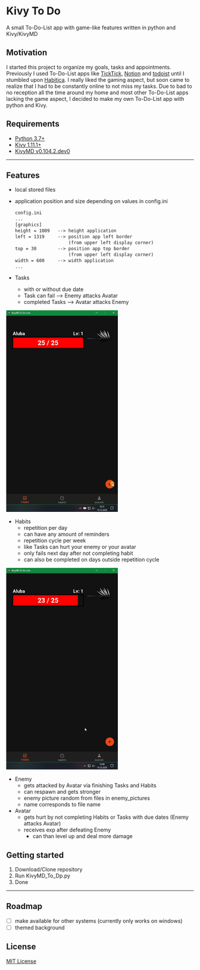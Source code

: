 # Kivy To Do
A small To-Do-List app with game-like features written in python and Kivy/KivyMD

## Motivation
I started this project to organize my goals, tasks and appointments.
Previously I used To-Do-List apps like [TickTick](https://www.ticktick.com/), [Notion](https://www.notion.so/) and [todoist](https://todoist.com/home) until I stumbled upon [Habitica](https://habitica.com/static/home).
I really liked the gaming aspect, but soon came to realize that I had to be constantly online to not miss my tasks.
Due to bad to no reception all the time around my home and most other To-Do-List apps lacking the game aspect, I decided to make my own To-Do-List app with python and Kivy.


## Requirements
- [Python 3.7+](https://www.python.org/downloads/)
- [Kivy 1.11.1+](https://kivy.org/doc/stable/gettingstarted/installation.html)
- [KivyMD v0.104.2.dev0](https://kivymd.readthedocs.io/en/0.104.1/getting-started.html)

---

## Features
- local stored files
- application position and size depending on values in config.ini
    ```
    config.ini
    ...
    [graphics]
    height = 1009   --> height application
    left = 1319     --> position app left border
                        (from upper left display corner)
    top = 30        --> position app top border
                        (from upper left display corner)
    width = 600     --> width application
    ...
    ```



- Tasks 
    - with or without due date
    - Task can fail --> Enemy attacks Avatar
    - completed Tasks --> Avatar attacks Enemy
    
<img width="300" src="demo gifs\Tasks.gif">

- Habits
    - repetition per day
    - can have any amount of reminders
    - repetition cycle per week
    - like Tasks can hurt your enemy or your avatar
    - only fails next day after not completing habit
    - can also be completed on days outside repetition cycle

<img width="300" src="demo gifs\Habits.gif">

- Enemy
    - gets attacked by Avatar via finishing Tasks and Habits
    - can respawn and gets stronger
    - enemy picture random from files in enemy_pictures
    - name corresponds to file name
- Avatar
    - gets hurt by not completing Habits or Tasks with due dates (Enemy attacks Avatar)
    - receives exp after defeating Enemy
        - can than level up and deal more damage


## Getting started
1. Download/Clone repository
2. Run KivyMD_To_Dp.py
3. Done

---

## Roadmap
- [ ] make available for other systems (currently only works on windows)
- [ ] themed background

## License
[MIT License](LICENSE)
